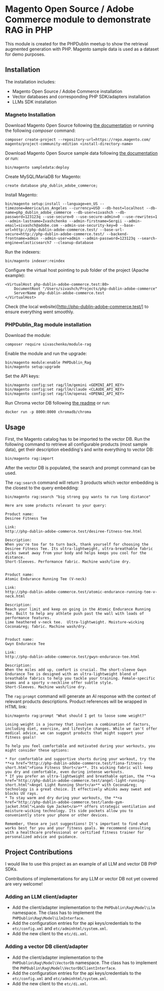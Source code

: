 # Magento Open Source / Adobe Commerce module to demonstrate RAG in PHP

This module is created for the PHPDublin meetup to show the retrieval augmented generation with PHP. Magento sample data is used as a dataset for demo purposes.

## Installation

The installation includes:
 - Magento Open Source / Adobe Commerce installation
 - Vector databases and corresponding PHP SDK/adapters installation
 - LLMs SDK installation

### Magneto Installation

Download Magento Open Source following [the documentation](https://experienceleague.adobe.com/en/docs/commerce-operations/installation-guide/composer) or running the following *composer* command:

```
composer create-project --repository-url=https://repo.magento.com/ magento/project-community-edition <install-directory-name>
```

Download Magento Open Source sample data following [the documentation](https://experienceleague.adobe.com/en/docs/commerce-operations/installation-guide/next-steps/sample-data/composer-packages) or run:

```
bin/magento sampledata:deploy
```

Create MySQL/MariaDB for Magento:

```
create database php_dublin_adobe_commerce;
```

Install Magento:

```
bin/magento setup:install --language=en_US --timezone=America/Los_Angeles --currency=USD --db-host=localhost --db-name=php_dublin_adobe_commerce --db-user=sivashch --db-password=123123q --use-secure=0 --use-secure-admin=0 --use-rewrites=1 --admin-lastname=Ivashchenko --admin-firstname=Sergii --admin-email=sivashch@adobe.com --admin-use-security-key=0 --base-url=http://php-dublin-adobe-commerce.test/ --base-url-secure=http://php-dublin-adobe-commerce.test/ --backend-frontname=admin --admin-user=admin --admin-password=123123q --search-engine=elasticsearch7 --cleanup-database
```

Run the indexers:

```
bin/magento indexer:reindex
```

Configure the virtual host pointing to pub folder of the project (Apache example):

```
<VirtualHost php-dublin-adobe-commerce.test:80>
    DocumentRoot "/Users/sivashch/Projects/php-dublin-adobe-commerce"
    ServerName php-dublin-adobe-commerce.test
</VirtualHost>

```

Check (the local website)[http://php-dublin-adobe-commerce.test/] to ensure everything went smoothly.

### PHPDublin_Rag module installation

Download the module:

```
composer require sivaschenko/module-rag
```

Enable the module and run the upgrade:

```
bin/magento module:enable PHPDublin_Rag
bin/magento setup:upgrade
```

Set the API keys:

```
bin/magento config:set rag/llm/gemini <GEMINI_API_KEY>
bin/magento config:set rag/llm/claude <CLAUDE_API_KEY>
bin/magento config:set rag/llm/openai <OPENAI_API_KEY>
```

Run Chroma vector DB following [the readme](https://github.com/CodeWithKyrian/chromadb-php) or run:

```
docker run -p 8000:8000 chromadb/chroma
```

## Usage

First, the Magento catalog has to be imported to the vector DB. Run the following command to retrieve all configurable products (most sample data), get their description ebedding's and write everything to vector DB:

```
bin/magento rag:import
```

After the vector DB is populated, the search and prompt command can be used.

The `rag:search` command will return 3 products which vector embedding is the closest to the query embedding:

```
bin/magento rag:search "big strong guy wants to run long distance"
```


```
Here are some products relevant to your query:

Product name:
Desiree Fitness Tee

Link:
http://php-dublin-adobe-commerce.test/desiree-fitness-tee.html

Description:
When you're too far to turn back, thank yourself for choosing the Desiree Fitness Tee. Its ultra-lightweight, ultra-breathable fabric wicks sweat away from your body and helps keeps you cool for the distance.
Short-Sleeves. Performance fabric. Machine wash/line dry.


Product name:
Atomic Endurance Running Tee (V-neck)

Link:
http://php-dublin-adobe-commerce.test/atomic-endurance-running-tee-v-neck.html

Description:
Reach your limit and keep on going in the Atomic Endurance Running Tee. Built to help any athlete push past the wall with loads of performance features.
Lime heathered v-neck tee.  Ultra-lightweight. Moisture-wicking Cocona&reg; fabric. Machine wash/dry.


Product name:
Gwyn Endurance Tee

Link:
http://php-dublin-adobe-commerce.test/gwyn-endurance-tee.html

Description:
When the miles add up, comfort is crucial. The short-sleeve Gwyn Endurance Tee is designed with an ultra-lightweight blend of breathable fabrics to help you tackle your training. Female-specific seams and a sporty v-neckline offer subtle style.
Short-Sleeves. Machine wash/line dry.
```

The `rag:prompt` command will generate an AI response with the context of relevant products descriptions. Product references will be wrapped in HTML link:

```
bin/magento rag:prompt "What should I get to loose some weight?"
```

```
Losing weight is a journey that involves a combination of factors, including diet, exercise, and lifestyle changes. While we can't offer medical advice, we can suggest products that might support your fitness goals! 

To help you feel comfortable and motivated during your workouts, you might consider these options:

* For comfortable and supportive shorts during your workout, try the **<a href="http://php-dublin-adobe-commerce.test/fiona-fitness-short.html">Fiona Fitness Short</a>**. Its wicking fabric will keep you dry and comfortable, even during intense workouts.
* If you prefer an ultra-lightweight and breathable option, the **<a href="http://php-dublin-adobe-commerce.test/angel-light-running-short.html">Angel Light Running Short</a>** with Cocona&reg; technology is a great choice. It effectively whisks away sweat and blocks UV rays.
* To stay warm and dry during your workouts, the **<a href="http://php-dublin-adobe-commerce.test/lando-gym-jacket.html">Lando Gym Jacket</a>** offers strategic ventilation and moisture-wicking technology. Its side pockets allow you to conveniently store your phone or other devices.

Remember, these are just suggestions! It's important to find what works best for you and your fitness goals. We recommend consulting with a healthcare professional or certified fitness trainer for personalized advice and guidance. 
```

## Project Contributions

I would like to use this project as an example of all LLM and vector DB PHP SDKs.

Contributions of implementations for any LLM or vector DB not yet covered are very welcome!

### Adding an LLM client/adapter

- Add the client/adapter implementation to the `PHPDublin\Rag\Model\Llm` namespace. The class has to implement the `PHPDublin\Rag\Model\LlmInterface`.
- Add the configuration entries for the api keys/credentials to the `etc/config.xml` and `etc/adminhtml/system.xml`.
- Add the new client to the `etc/di.xml`.

### Adding a vector DB client/adapter

- Add the client/adapter implementation to the `PHPDublin\Rag\Model\VectorDb` namespace. The class has to implement the `PHPDublin\Rag\Model\VectorDbClientInterface`.
- Add the configuration entries for the api keys/credentials to the `etc/config.xml` and `etc/adminhtml/system.xml`.
- Add the new client to the `etc/di.xml`.
